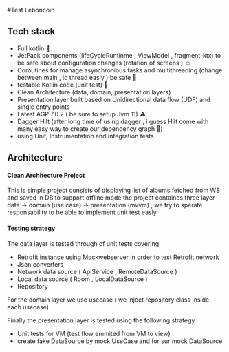 #Test Leboncoin

## Tech stack
- Full kotlin :100:
- JetPack components (lifeCycleRuntinme , ViewModel , fragment-ktx) to be safe about configuration changes (rotation of screens ) :relaxed:
- Coroutines for manage asynchronious tasks and multithreading (change between main , io thread easly ) be safe :pray:
- testable Kotlin code (unit test) :robot:
- Clean Architecture (data, domain, presentation layers)
- Presentation layer built based on Unidirectional data flow (UDF) and single entry points
- Latest AGP 7.0.2 ( be sure to setup Jvm 11) :warning:
- Dagger Hilt (after long time of using dagger , i guess Hilt come with many easy way to create our dependency graph :partying_face:)
- using Unit, Instrumentation and Integration tests

## Architecture

#### Clean Architecture Project
This is simple project consists of displaying list of albums fetched from WS and saved in DB to support offline mode 
the project containes three layer data -> domain (use case) -> presentation (mvvm) , we try to sperate responsability to be able to implement unit test easly 

#### Testing strategy

The data layer is tested through of unit tests covering:
-  Retrofit instance using Mockwebserver in order to test Retrofit network
-  Json converters
- Network data source ( ApiService , RemoteDataSource )
- Local data source ( Room , LocalDataSource )
- Repository

For the domain layer we use usecase ( we inject repository class inside each usecase)

Finally the presentation layer is tested using the following strategy
- Unit tests for VM (test flow emmited from VM to view)
- create fake DataSource by mock UseCase and for sur mock DataSource
